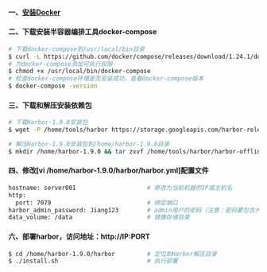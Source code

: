 #### 一、[安装Docker](https://github.com/firechiang/kubernetes-study/blob/master/docker/docs/docker-online-install.md)

#### 二、下载安装半容器编排工具docker-compose
```bash
# 下载docker-compose到/usr/local/bin目录
$ curl -L https://github.com/docker/compose/releases/download/1.24.1/docker-compose-Linux-x86_64 -o /usr/local/bin/docker-compose
# 为docker-compose添加可执行权限
$ chmod +x /usr/local/bin/docker-compose
# 检查docker-compose环境是否安装成功，查看docker-compose版本
$ docker-compose -version              
```
#### 三、下载和解压安装依赖包
```bash
# 下载Harbor-1.9.0安装包
$ wget -P /home/tools/harbor https://storage.googleapis.com/harbor-releases/release-1.9.0/harbor-offline-installer-v1.9.0.tgz

# 解压Harbor-1.9.0安装包到/home/harbor-1.9.0目录
$ mkdir /home/harbor-1.9.0 && tar zxvf /home/tools/harbor/harbor-offline-installer-v1.9.0.tgz -C /home/harbor-1.9.0
```

#### 四、修改[vi /home/harbor-1.9.0/harbor/harbor.yml]配置文件
```bash
hostname: server001                    # 修改为当前机器的IP或主机名
http:
  port: 7079                           # 绑定端口
harbor_admin_password: Jiang123        # admin用户的密码（注意：密码要包含大小写和数字）
data_volume: /data                     # 镜像存储目录
```

#### 六、部署harbor，访问地址：http://IP:PORT
```bash
$ cd /home/harbor-1.9.0/harbor         # 定位到Harbor解压目录
$ ./install.sh                         # 执行部署
```